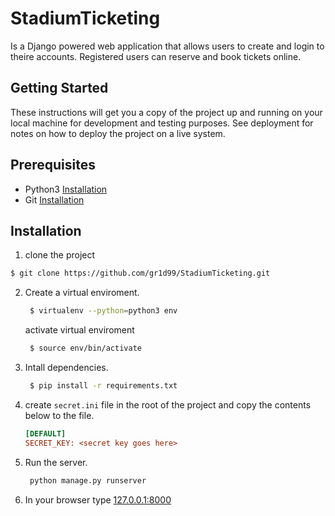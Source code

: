 # StadiumTicketing
Is a Django powered web application that allows users to create and login to theire accounts.
Registered users can reserve and book tickets online.

## Getting Started
These instructions will get you a copy of the project up and running on your local machine for development and testing purposes. 
See deployment for notes on how to deploy the project on a live system.

## Prerequisites
- Python3 [Installation](https://www.python.org/downloads/)
- Git [Installation](https://git-scm.com/downloads)

## Installation
1. clone the project 
  ```bash
  $ git clone https://github.com/gr1d99/StadiumTicketing.git
  ```
 
 2. Create a virtual enviroment.
    ```bash
     $ virtualenv --python=python3 env
    ```
    
    activate virtual enviroment
    
    ```bash
     $ source env/bin/activate
    ```
    
 3. Intall dependencies.
    ```bash
     $ pip install -r requirements.txt
    ```
   
 4. create `secret.ini` file in the root of the project and copy the contents below to the file.
   
    ```ini
    [DEFAULT]
    SECRET_KEY: <secret key goes here>
    ```
 5. Run the server.
    ```bash
     python manage.py runserver
    ```
 
 6. In your browser type [127.0.0.1:8000](127.0.0.1:8000)
 